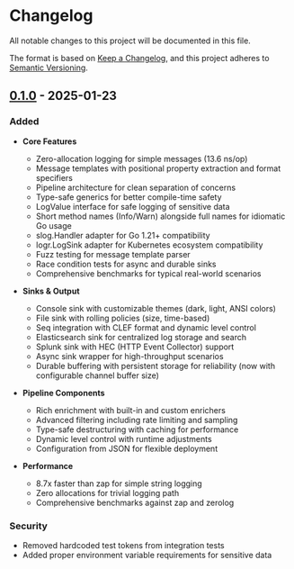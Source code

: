 # Changelog

All notable changes to this project will be documented in this file.

The format is based on [Keep a Changelog](https://keepachangelog.com/en/1.0.0/),
and this project adheres to [Semantic Versioning](https://semver.org/spec/v2.0.0.html).

## [0.1.0] - 2025-01-23

### Added
- **Core Features**
  - Zero-allocation logging for simple messages (13.6 ns/op)
  - Message templates with positional property extraction and format specifiers
  - Pipeline architecture for clean separation of concerns
  - Type-safe generics for better compile-time safety
  - LogValue interface for safe logging of sensitive data
  - Short method names (Info/Warn) alongside full names for idiomatic Go usage
  - slog.Handler adapter for Go 1.21+ compatibility
  - logr.LogSink adapter for Kubernetes ecosystem compatibility
  - Fuzz testing for message template parser
  - Race condition tests for async and durable sinks
  - Comprehensive benchmarks for typical real-world scenarios

- **Sinks & Output**
  - Console sink with customizable themes (dark, light, ANSI colors)
  - File sink with rolling policies (size, time-based)
  - Seq integration with CLEF format and dynamic level control
  - Elasticsearch sink for centralized log storage and search
  - Splunk sink with HEC (HTTP Event Collector) support
  - Async sink wrapper for high-throughput scenarios
  - Durable buffering with persistent storage for reliability (now with configurable channel buffer size)

- **Pipeline Components**
  - Rich enrichment with built-in and custom enrichers
  - Advanced filtering including rate limiting and sampling
  - Type-safe destructuring with caching for performance
  - Dynamic level control with runtime adjustments
  - Configuration from JSON for flexible deployment

- **Performance**
  - 8.7x faster than zap for simple string logging
  - Zero allocations for trivial logging path
  - Comprehensive benchmarks against zap and zerolog

### Security
- Removed hardcoded test tokens from integration tests
- Added proper environment variable requirements for sensitive data

[0.1.0]: https://github.com/willibrandon/mtlog/releases/tag/v0.1.0